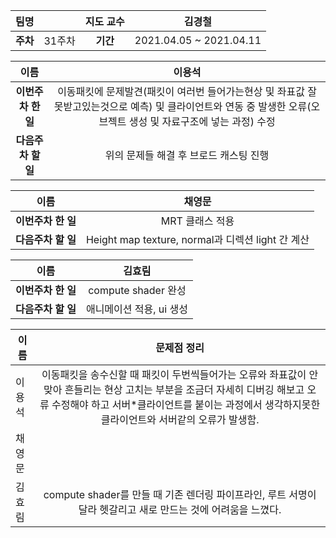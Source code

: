|   팀명   |        | 지도 교수 |         김경철          |
| :------: | :----: | :-------: | :---------------------: |
| **주차** | 31주차 | **기간**  | 2021.04.05 ~ 2021.04.11 |

|        이름        |                            이용석                            |
| :----------------: | :----------------------------------------------------------: |
| **이번주차 한 일** | 이동패킷에 문제발견(패킷이 여러번 들어가는현상 및 좌표값 잘못받고있는것으로 예측) 및 클라이언트와 연동 중 발생한 오류(오브젝트 생성 및 자료구조에 넣는 과정) 수정 |
| **다음주차 할 일** |            위의 문제들 해결 후 브로드 캐스팅 진행            |

|        이름        |                      채영문                       |
| :----------------: | :-----------------------------------------------: |
| **이번주차 한 일** |                  MRT 클래스 적용                  |
| **다음주차 할 일** | Height map texture, normal과 디렉션 light 간 계산 |

|        이름        |          김효림          |
| :----------------: | :----------------------: |
| **이번주차 한 일** |   compute shader 완성    |
| **다음주차 할 일** | 애니메이션 적용, ui 생성 |

| 이름   |                         문제점 정리                          |
| ------ | :----------------------------------------------------------: |
| 이용석 | 이동패킷을 송수신할 때 패킷이 두번씩들어가는 오류와 좌표값이 안맞아 흔들리는 현상 고치는 부분을 조금더 자세히 디버깅 해보고 오류 수정해야 하고 서버*클라이언트를 붙이는 과정에서 생각하지못한 클라이언트와 서버같의 오류가 발생함. |
| 채영문 |                                                              |
| 김효림 | compute shader를 만들 때 기존 렌더링 파이프라인, 루트 서명이 달라 헷갈리고 새로 만드는 것에 어려움을 느꼈다. |

